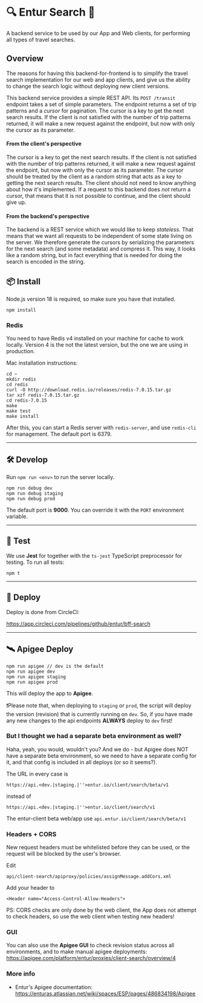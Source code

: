 # 🔍 Entur Search 🔎

A backend service to be used by our App and Web clients, for performing all types of travel searches.

## Overview

The reasons for having this backend-for-frontend is to simplify the travel search implementation for our web and app clients, and give us the ability to change the search logic without deploying new client versions.

This backend service provides a simple REST API. Its `POST /transit` endpoint takes a set of simple parameters. The endpoint returns a set of trip patterns and a _cursor_ for pagination. The cursor is a key to get the next search results. If the client is not satisfied with the number of trip patterns returned, it will make a new request against the endpoint, but now with only the cursor as its parameter.

#### From the client's perspective

The cursor is a key to get the next search results. If the client is not satisfied with the number of trip patterns returned, it will make a new request against the endpoint, but now with only the cursor as its parameter. The cursor should be treated by the client as a random string that acts as a key to getting the next search results. The client should not need to know anything about how it's implemented. If a request to this backend does _not_ return a cursor, that means that it is not possible to continue, and the client should give up.

#### From the backend's perspective

The backend is a REST service which we would like to keep _stateless_. That means that we want all requests to be independent of some state living on the server. We therefore generate the cursors by serializing the parameters for the next search (and some metadata) and compress it. This way, it looks like a random string, but in fact everything that is needed for doing the search is encoded in the string.

## 📦 Install

Node.js version 18 is required, so make sure you have that installed.

```
npm install
```

### Redis

You need to have Redis v4 installed on your machine for cache to work locally. Version 4 is the not the latest version, but the one we are using in production.

Mac installation instructions:

```
cd ~
mkdir redis
cd redis
curl -O http://download.redis.io/releases/redis-7.0.15.tar.gz
tar xzf redis-7.0.15.tar.gz
cd redis-7.0.15
make
make test
make install
```

After this, you can start a Redis server with `redis-server`, and use `redis-cli` for management. The default port is 6379.

---

## 🛠 Develop

Run `npm run <env>` to run the server locally.

```
npm run debug dev
npm run debug staging
npm run debug prod
```

The default port is **9000**. You can override it with the `PORT` environment variable.

---

## 🚦 Test

We use **Jest** for together with the `ts-jest` TypeScript preprocessor for testing. To run all tests:

```
npm t
```

---

## 🚢 Deploy

Deploy is done from CircleCI:

https://app.circleci.com/pipelines/github/entur/bff-search

---

## 🛰 Apigee Deploy

```
npm run apigee // dev is the default
npm run apigee dev
npm run apigee staging
npm run apigee prod
```

This will deploy the app to **Apigee**.

❗Please note that, when deploying to `staging` or `prod`, the script will deploy the version (revision) that is currently running on `dev`. So, if you have made any new changes to the api endpoints **ALWAYS** deploy to `dev` first!

### But I thought we had a separate beta environment as well?

Haha, yeah, you would, wouldn't you? And we do - but Apigee does NOT have a separate beta environment, so we need
to have a separate config for it, and that config is included in all deploys (or so it seems?).

The URL in every case is

```
https://api.<dev.|staging.|''>entur.io/client/search/beta/v1
```

instead of

```
https://api.<dev.|staging.|''>entur.io/client/search/v1
```

The entur-client beta web/app use `api.entur.io/client/search/beta/v1`

### Headers + CORS

New request headers must be whitelisted before they can be used, or the request will
be blocked by the user's browser.

Edit

`api/client-search/apiproxy/policies/assignMessage.addCors.xml`

Add your header to

`<Header name="Access-Control-Allow-Headers">`

PS: CORS checks are only done by the web client, the App does not
attempt to check headers, so use the web client when testing new headers!

### GUI

You can also use the **Apigee GUI** to check revision status across all environments, and to make manual apigee deployments: https://apigee.com/platform/entur/proxies/client-search/overview/4

### More info

-   Entur's Apigee documentation: https://enturas.atlassian.net/wiki/spaces/ESP/pages/486834198/Apigee
